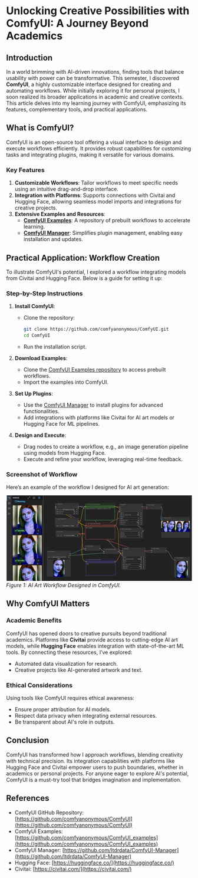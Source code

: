 # Unlocking Creative Possibilities with ComfyUI: A Journey Beyond Academics

## Introduction

In a world brimming with AI-driven innovations, finding tools that balance usability with power can be transformative. This semester, I discovered **ComfyUI**, a highly customizable interface designed for creating and automating workflows. While initially exploring it for personal projects, I soon realized its broader applications in academic and creative contexts. This article delves into my learning journey with ComfyUI, emphasizing its features, complementary tools, and practical applications.

## What is ComfyUI?

ComfyUI is an open-source tool offering a visual interface to design and execute workflows efficiently. It provides robust capabilities for customizing tasks and integrating plugins, making it versatile for various domains.

### Key Features

1. **Customizable Workflows**: Tailor workflows to meet specific needs using an intuitive drag-and-drop interface.
2. **Integration with Platforms**: Supports connections with Civitai and Hugging Face, allowing seamless model imports and integrations for creative projects.
3. **Extensive Examples and Resources**:
   - **[ComfyUI Examples](https://github.com/comfyanonymous/ComfyUI_examples)**: A repository of prebuilt workflows to accelerate learning.
   - **[ComfyUI Manager](https://github.com/ltdrdata/ComfyUI-Manager)**: Simplifies plugin management, enabling easy installation and updates.

## Practical Application: Workflow Creation

To illustrate ComfyUI's potential, I explored a workflow integrating models from Civitai and Hugging Face. Below is a guide for setting it up:

### Step-by-Step Instructions

1. **Install ComfyUI**:
   - Clone the repository:  
     ```bash
     git clone https://github.com/comfyanonymous/ComfyUI.git
     cd ComfyUI
     ```
   - Run the installation script.

2. **Download Examples**:
   - Clone the [ComfyUI Examples repository](https://github.com/comfyanonymous/ComfyUI_examples) to access prebuilt workflows.
   - Import the examples into ComfyUI.

3. **Set Up Plugins**:
   - Use the [ComfyUI Manager](https://github.com/ltdrdata/ComfyUI-Manager) to install plugins for advanced functionalities.
   - Add integrations with platforms like Civitai for AI art models or Hugging Face for ML pipelines.

4. **Design and Execute**:
   - Drag nodes to create a workflow, e.g., an image generation pipeline using models from Hugging Face.
   - Execute and refine your workflow, leveraging real-time feedback.
  
### Screenshot of Workflow

Here’s an example of the workflow I designed for AI art generation:

![ComfyUI Workflow](https://github.com/Zeeshan13/Comfy-UI_Assignment/blob/main/Workflow.png)  
*Figure 1: AI Art Workflow Designed in ComfyUI.*

## Why ComfyUI Matters

### Academic Benefits

ComfyUI has opened doors to creative pursuits beyond traditional academics. Platforms like **Civitai** provide access to cutting-edge AI art models, while **Hugging Face** enables integration with state-of-the-art ML tools. By connecting these resources, I’ve explored:
- Automated data visualization for research.
- Creative projects like AI-generated artwork and text.

### Ethical Considerations
Using tools like ComfyUI requires ethical awareness:
- Ensure proper attribution for AI models.
- Respect data privacy when integrating external resources.
- Be transparent about AI's role in outputs.

## Conclusion

ComfyUI has transformed how I approach workflows, blending creativity with technical precision. Its integration capabilities with platforms like Hugging Face and Civitai empower users to push boundaries, whether in academics or personal projects. For anyone eager to explore AI's potential, ComfyUI is a must-try tool that bridges imagination and implementation.

## References

- ComfyUI GitHub Repository: [https://github.com/comfyanonymous/ComfyUI](https://github.com/comfyanonymous/ComfyUI)
- ComfyUI Examples: [https://github.com/comfyanonymous/ComfyUI_examples](https://github.com/comfyanonymous/ComfyUI_examples)
- ComfyUI Manager: [https://github.com/ltdrdata/ComfyUI-Manager](https://github.com/ltdrdata/ComfyUI-Manager)
- Hugging Face: [https://huggingface.co/](https://huggingface.co/)
- Civitai: [https://civitai.com/](https://civitai.com/)

